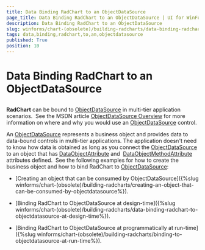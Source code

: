 ```yaml
---
title: Data Binding RadChart to an ObjectDataSource
page_title: Data Binding RadChart to an ObjectDataSource | UI for WinForms Documentation
description: Data Binding RadChart to an ObjectDataSource
slug: winforms/chart-(obsolete)/building-radcharts/data-binding-radchart-to-an-objectdatasource
tags: data,binding,radchart,to,an,objectdatasource
published: True
position: 10
---
```


# Data Binding RadChart to an ObjectDataSource



## 

__RadChart__ can be bound to [ObjectDataSource](http://msdn2.microsoft.com/en-us/library/system.web.ui.webcontrols.objectdatasource.aspx) in multi-tier application scenarios.  See the MSDN article [ObjectDataSource Overview](http://msdn2.microsoft.com/en-us/library/9a4kyhcx.aspx) for more information on where and why you would use an [ObjectDataSource](http://msdn2.microsoft.com/en-us/library/system.web.ui.webcontrols.objectdatasource.aspx) control.

An [ObjectDataSource](http://msdn2.microsoft.com/en-us/library/system.web.ui.webcontrols.objectdatasource.aspx) represents a business object and provides data to data-bound controls in multi-tier applications. The application doesn't need to know how data is obtained as long as you connect the [ObjectDataSource](http://msdn2.microsoft.com/en-us/library/system.web.ui.webcontrols.objectdatasource.aspx) to an object that has [DataObjectAttribute](http://msdn2.microsoft.com/en-us/library/system.componentmodel.dataobjectattribute.aspx) and  [DataObjectMethodAttribute](http://msdn2.microsoft.com/en-us/library/system.componentmodel.dataobjectmethodattribute.aspx) attributes defined.  See the following examples for how to create the business object and how to bind RadChart to [ObjectDataSource](http://msdn2.microsoft.com/en-us/library/system.web.ui.webcontrols.objectdatasource.aspx):

* [Creating an object that can be consumed by ObjectDataSource]({%slug winforms/chart-(obsolete)/building-radcharts/creating-an-object-that-can-be-consumed-by-objectdatasource%}). 
		  

* [Binding RadChart to ObjectDataSource at design-time]({%slug winforms/chart-(obsolete)/building-radcharts/data-binding-radchart-to-objectdatasource-at-design-time%}). 
		  

* [Binding RadChart to ObjectDataSource at programmatically at run-time]({%slug winforms/chart-(obsolete)/building-radcharts/binding-to-objectdatasource-at-run-time%}). 
		  
